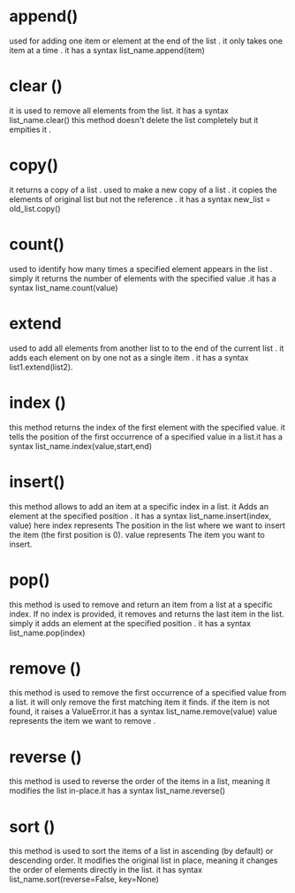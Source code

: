 # append()
used for adding one item or element at the end of the list . it only takes one item at a time . it has a syntax list_name.append(item)
# clear ()
it is used to remove all elements from the list. it has a syntax list_name.clear()
this method doesn't delete the list completely but it empities it .
# copy() 
it returns a copy of a list . used to make a new copy of a list . it copies the elements of original list but not the reference . it has a syntax new_list = old_list.copy()
# count()
used to identify how many times a specified element appears in the list . simply it returns the number of elements with the specified value .it has a syntax list_name.count(value)
# extend 
used to add all elements from another list to to the end of the current list . it adds each element on by one not as a single item . it has a syntax list1.extend(list2).
# index ()
this method returns the index of the first element with the specified value. it tells the position  of the first occurrence of a specified value in a list.it has  a syntax list_name.index(value,start,end)
# insert()
this method allows  to add an item at a specific index in a list. it Adds an element at the specified position . it has a syntax list_name.insert(index, value)
here index represents The position in the list where we want to insert the item (the first position is 0). value represents The item you want to insert.
# pop()
this method is used to remove and return an item from a list at a specific index. If no index is provided, it removes and returns the last item in the list. simply it adds an element at the specified position . it has a syntax list_name.pop(index)
# remove ()
this method is used to remove the first occurrence of a specified value from a list.
it will only remove the first matching item it finds. if the item is not found, it raises a ValueError.it has a syntax list_name.remove(value)
value represents the item we want to remove .
# reverse ()
this method is used to reverse the order of the items in a list, meaning it modifies the list in-place.it has a syntax list_name.reverse()
# sort ()
this method is used to sort the items of a list in ascending (by default) or descending order. It modifies the original list in place, meaning it changes the order of elements directly in the list. it has syntax list_name.sort(reverse=False, key=None)

 
